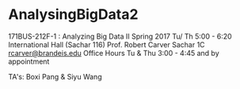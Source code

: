 # AnalysingBigData2

171BUS-212F-1 : Analyzing Big Data II
Spring 2017
Tu/ Th 5:00 - 6:20 International Hall (Sachar 116)
Prof. Robert Carver
Sachar 1C
rcarver@brandeis.edu
Office Hours Tu & Thu 3:00 - 4:45 and by appointment

TA's:  Boxi Pang & Siyu Wang
